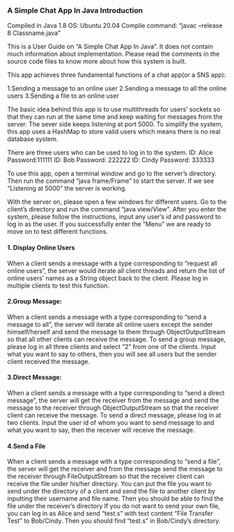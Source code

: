 ### A Simple Chat App In Java Introduction
Compiled in Java 1.8
OS: Ubuntu 20.04
Compile command: “javac –release 8 Classname.java”

[](https://github.com/Cyanvestige/simple_chat_app_in_Java/blob/main/flow_chat.png?raw=true)
This is a User Guide on “A Simple Chat App In Java”. It does not contain much information about implementation. Please read the comments in the source code files to know more about how this system is built.

This app achieves three fundamental functions of a chat app(or a SNS app):

1.Sending a message to an online user
2.Sending a message to all the online users
3.Sending a file to an online user

The basic idea behind this app is to use multithreads for users’ sockets so that they can run at the same time and keep waiting for messages from the server. The sever side keeps listening at port 5000. To simplify the system, this app uses a HashMap to store valid users which means there is no real database system.

There are three users who can be used to log in to the system.
ID: Alice Password:111111
ID: Bob Password: 222222
ID: Cindy Password: 333333

To use this app, open a terminal window and go to the server’s directory. Then run the command “java frame/Frame” to start the server. If we see “Listening at 5000” the server is working.

With the server on, please open a few windows for different users. Go to the client’s directory and run the command “java view/View”. After you enter the system, please follow the instructions, input any user’s id and password to log in as the user. If you successfully enter the “Menu” we are ready to move on to test different functions.

#### 1. Display Online Users
  When a client sends a message with a type corresponding to “request all online users”, the server would iterate all client threads and return the list of online users’ names as a String object back to the client. Please log in multiple clients to test this function.

#### 2.Group Message:
  When a client sends a message with a type corresponding to “send a message to all”, the server will iterate all online users except the sender himself/herself and send the message to them through ObjectOutputStream so that all other clients can receive the message.
  To send a group message, please log in all three clients and select “2” from one of the clients. Input what you want to say to others, then you will see all users but the sender client received the message.

#### 3.Direct Message:
  When a client sends a message with a type corresponding to “send a direct message”, the server will get the receiver from the message and send the message to the receiver through ObjectOutputStream so that the receiver client can receive the message.
To send a direct message, please log in at two clients. Input the user id of whom you want to send message to and what you want to say, then the receiver will receive the message.

#### 4.Send a File
When a client sends a message with a type corresponding to “send a file”, the server will get the receiver and from the message send the message to the receiver through FileOutputStream so that the receiver client can receive the file under his/her directory.
You can put the file you want to send under the directory of a client and send the file to another client by inputting their username and file name. Then you should be able to find the file under the receiver’s directory
If you do not want to send your own file, you can log in as Alice and send “test.s” with text content “File Transfer Test” to Bob/Cindy. Then you should find “test.s” in Bob/Cindy’s directory.





